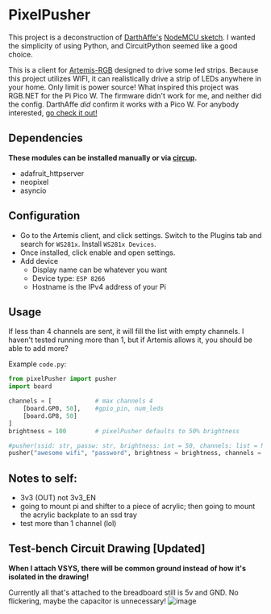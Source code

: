 
# PixelPusher
This project is a deconstruction of [DarthAffe's](https://github.com/DarthAffe) [NodeMCU sketch](https://github.com/DarthAffe/RGB.NET/blob/master/RGB.NET.Devices.WS281X/Sketches/RGB.NET_NodeMCU.ino). I wanted the simplicity of using Python, and CircuitPython seemed like a good choice.

This is a client for [Artemis-RGB](https://artemis-rgb.com/) designed to drive some led strips. Because this project utilizes WIFI, it can realistically drive a strip of LEDs anywhere in your home. Only limit is power source! What inspired this project was RGB.NET for the Pi Pico W. The firmware didn't work for me, and neither did the config. DarthAffe _did_ confirm it works with a Pico W. For anybody interested, [go check it out!](https://github.com/DarthAffe/RGB.NET-PicoPi)

## Dependencies 
<b>These modules can be installed manually or via [circup](https://learn.adafruit.com/keep-your-circuitpython-libraries-on-devices-up-to-date-with-circup/install-circup).</b>
- adafruit_httpserver
- neopixel
- asyncio

## Configuration
- Go to the Artemis client, and click settings. Switch to the Plugins tab and search for `WS281x`. Install `WS281x Devices`.
- Once installed, click enable and open settings. 
- Add device
    - Display name can be whatever you want
    - Device type: `ESP 8266`
    - Hostname is the IPv4 address of your Pi
 
## Usage
If less than 4 channels are sent, it will fill the list with empty channels. I haven't tested running more than 1, but if Artemis allows it, you should be able to add more?

Example `code.py`:
```python
from pixelPusher import pusher
import board

channels = [			# max channels 4
	[board.GP0, 50],	#gpio_pin, num_leds
	[board.GP8, 50]
]
brightness = 100		# pixelPusher defaults to 50% brightness

#pusher(ssid: str, passw: str, brightness: int = 50, channels: list = None)
pusher("awesome wifi", "password", brightness = brightness, channels = channels)
```

## Notes to self:
- 3v3 (OUT) not 3v3_EN
- going to mount pi and shifter to a piece of acrylic; then going to mount the acrylic backplate to an ssd tray
- test more than 1 channel (lol)

## Test-bench Circuit Drawing [Updated]
<b>When I attach VSYS, there will be common ground instead of how it's isolated in the drawing!</b>

Currently all that's attached to the breadboard still is 5v and GND. No flickering, maybe the capacitor is unnecessary!
![image](https://github.com/user-attachments/assets/5dc68c26-49ef-4d34-a5c2-dfa5bfb1d74a)

